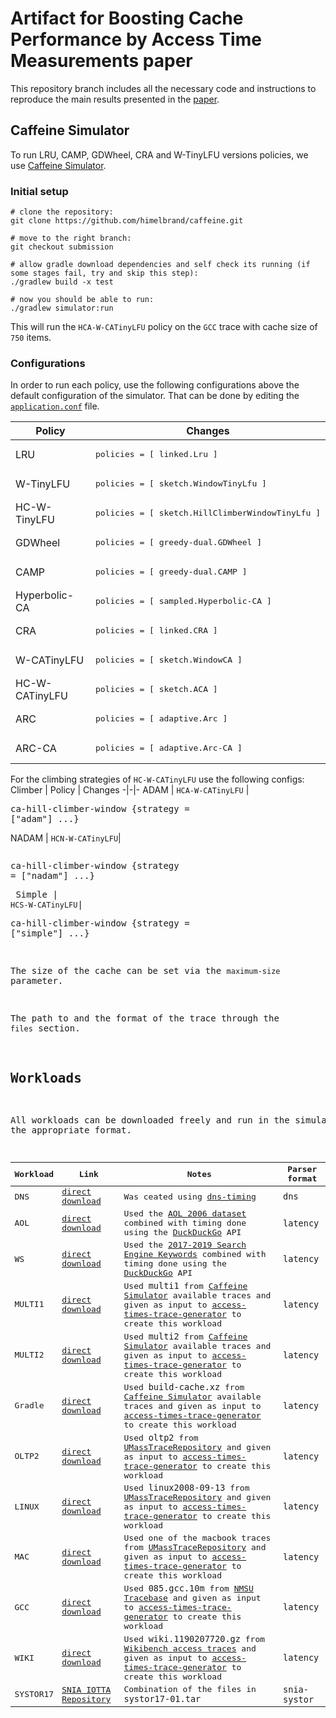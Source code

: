 # Artifact for Boosting Cache Performance by Access Time Measurements paper

This repository branch includes all the necessary code and instructions to reproduce the main results presented in the [paper](https://github.com/himelbrand/caffeine/edit/submission/README.md).

## Caffeine Simulator

To run LRU, CAMP, GDWheel, CRA and W-TinyLFU versions policies, we use [Caffeine Simulator](https://github.com/ben-manes/caffeine/wiki/Simulator).

### Initial setup

    # clone the repository:
    git clone https://github.com/himelbrand/caffeine.git

    # move to the right branch:
    git checkout submission

    # allow gradle download dependencies and self check its running (if some stages fail, try and skip this step):
    ./gradlew build -x test

    # now you should be able to run:
    ./gradlew simulator:run
This will run the `HCA-W-CATinyLFU` policy on the `GCC` trace with cache size of `750` items.

### Configurations

In order to run each policy, use the following configurations above the default configuration of the simulator. That can be done by editing the [`application.conf`](https://github.com/ohadeytan/caffeine/blob/VLDB_submission/simulator/src/main/resources/application.conf) file.

Policy | Changes 
-|-
LRU |<pre>policies = [ linked.Lru ]</pre>
W-TinyLFU |<pre>policies = [ sketch.WindowTinyLfu ]</pre>
HC-W-TinyLFU |<pre>policies = [ sketch.HillClimberWindowTinyLfu ]</pre>
GDWheel |<pre>policies = [ greedy-dual.GDWheel ]</pre>
CAMP |<pre>policies = [ greedy-dual.CAMP ]</pre>
Hyperbolic-CA |<pre>policies = [ sampled.Hyperbolic-CA ]</pre>
CRA |<pre>policies = [ linked.CRA ]</pre>
W-CATinyLFU |<pre>policies = [ sketch.WindowCA ]</pre>
HC-W-CATinyLFU |<pre>policies = [ sketch.ACA ]</pre>
ARC |<pre>policies = [ adaptive.Arc ]</pre>
ARC-CA |<pre>policies = [ adaptive.Arc-CA ]</pre>

For the climbing strategies of `HC-W-CATinyLFU` use the following configs:
Climber | Policy | Changes
-|-|-
ADAM | `HCA-W-CATinyLFU` |<pre>ca-hill-climber-window {strategy = ["adam"] ...}</pre>
NADAM | `HCN-W-CATinyLFU`|<pre><pre>ca-hill-climber-window {strategy = ["nadam"] ...}</pre>
Simple | `HCS-W-CATinyLFU`|<pre>ca-hill-climber-window {strategy = ["simple"] ...}</pre>


The size of the cache can be set via the `maximum-size` parameter.

The path to and the format of the trace through the `files` section.

## Workloads

All workloads can be downloaded freely and run in the simulator with the appropriate format.

Workload | Link | Notes | Parser format
-|-|-|-
DNS | [direct download](https://drive.google.com/file/d/1vt8NZFia2c8CswzHQqI_ABB3-3J3XZwj/view?usp=sharing) | Was ceated using [dns-timing](https://github.com/himelbrand/dns-timing) | `dns`
AOL |[direct download](https://drive.google.com/file/d/1uKqa6aytR9CITIFYgWqDWWuPisO22AAx/view?usp=sharing) | Used the [AOL 2006 dataset](https://academictorrents.com/details/cd339bddeae7126bb3b15f3a72c903cb0c401bd1) combined with timing done using the [DuckDuckGo](https://duckduckgo.com/api) API | `latency`
WS | [direct download](https://drive.google.com/file/d/1Vr0jioIcKsjzQtpYhL4oqJc9bdeMxFQu/view?usp=sharing) | Used the [2017-2019 Search Engine Keywords](https://www.kaggle.com/hofesiy/2019-search-engine-keywords) combined with timing done using the [DuckDuckGo](https://duckduckgo.com/api) API | `latency`
MULTI1 | [direct download](https://drive.google.com/file/d/1lT7QxHURJaF18dXtfsMVbbLRQamUAqMQ/view?usp=sharing) | Used `multi1` from [Caffeine Simulator](https://github.com/ben-manes/caffeine/tree/master/simulator/src/main/resources/com/github/benmanes/caffeine/cache/simulator/parser) available traces and given as input to [access-times-trace-generator](https://github.com/himelbrand/access-times-trace-generator) to create this workload | `latency`
MULTI2 | [direct download](https://drive.google.com/file/d/1sAwRUuF-jT0D3yGiluoSndKv9tgKl6kj/view?usp=sharing) | Used `multi2` from [Caffeine Simulator](https://github.com/ben-manes/caffeine/tree/master/simulator/src/main/resources/com/github/benmanes/caffeine/cache/simulator/parser) available traces and given as input to [access-times-trace-generator](https://github.com/himelbrand/access-times-trace-generator) to create this workload | `latency`
Gradle | [direct download](https://drive.google.com/file/d/1ML7WqusQqnfKqS0IJOhVS-Y3QOF-6Niz/view?usp=sharing) | Used `build-cache.xz` from [Caffeine Simulator](https://github.com/ben-manes/caffeine/tree/master/simulator/src/main/resources/com/github/benmanes/caffeine/cache/simulator/parser) available traces and given as input to [access-times-trace-generator](https://github.com/himelbrand/access-times-trace-generator) to create this workload | `latency`
OLTP2 | [direct download](https://drive.google.com/file/d/1sZYwHSXLgXBINnQDmjtwjseSjpWzVXx0/view?usp=sharing) | Used `oltp2` from [UMassTraceRepository](http://traces.cs.umass.edu) and given as input to [access-times-trace-generator](https://github.com/himelbrand/access-times-trace-generator) to create this workload | `latency`
LINUX | [direct download](https://drive.google.com/file/d/17KYsv7-YHF6X9I5B-dir3HYr2DCybHV6/view?usp=sharing) | Used `linux2008-09-13` from [UMassTraceRepository](http://traces.cs.umass.edu) and given as input to [access-times-trace-generator](https://github.com/himelbrand/access-times-trace-generator) to create this workload | `latency`
MAC | [direct download](https://drive.google.com/file/d/1Qs6k-e4rD5pUL4ylXRSh5RMTji3C7YaY/view?usp=sharing) | Used one of the macbook traces from [UMassTraceRepository](http://traces.cs.umass.edu) and given as input to [access-times-trace-generator](https://github.com/himelbrand/access-times-trace-generator) to create this workload | `latency`
GCC | [direct download](https://drive.google.com/file/d/1gGF4-_yOP3DXw07JSdralRD-1I5PTpfD/view?usp=sharing) | Used `085.gcc.10m` from [NMSU Tracebase](http://tracebase.nmsu.edu/tracebase/traces) and given as input to [access-times-trace-generator](https://github.com/himelbrand/access-times-trace-generator) to create this workload | `latency`
WIKI | [direct download](https://drive.google.com/file/d/1jxxFYGx_gw-fxs3Synjxdg9ashMgbq1A/view?usp=sharing) |  Used `wiki.1190207720.gz` from [Wikibench access traces](http://www.wikibench.eu/?page_id=60) and given as input to [access-times-trace-generator](https://github.com/himelbrand/access-times-trace-generator) to create this workload | `latency`
SYSTOR17 | [SNIA IOTTA Repository](http://iotta.snia.org/traces/4964) | Combination of the files in `systor17-01.tar` | `snia-systor`
